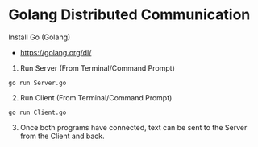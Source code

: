 # Golang Distributed Communication

Install Go (Golang)

 * https://golang.org/dl/


1. Run Server (From Terminal/Command Prompt)

```go run Server.go```

2. Run Client (From Terminal/Command Prompt)

```go run Client.go```

3. Once both programs have connected, text can be sent to the Server from the Client and back.